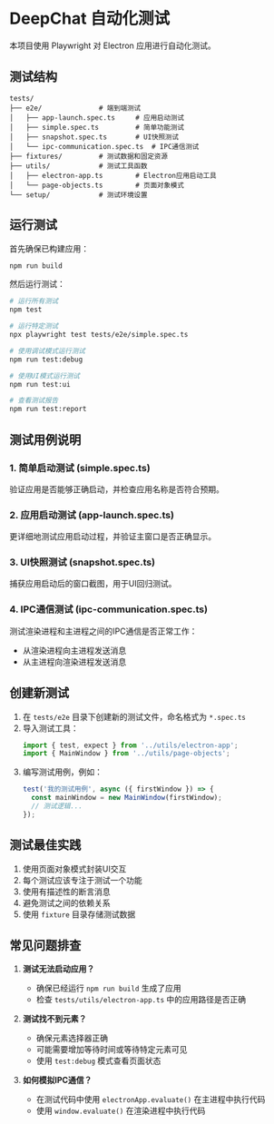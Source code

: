 # DeepChat 自动化测试

本项目使用 Playwright 对 Electron 应用进行自动化测试。

## 测试结构

```
tests/
├── e2e/              # 端到端测试
│   ├── app-launch.spec.ts     # 应用启动测试
│   ├── simple.spec.ts         # 简单功能测试
│   ├── snapshot.spec.ts       # UI快照测试
│   └── ipc-communication.spec.ts  # IPC通信测试
├── fixtures/         # 测试数据和固定资源
├── utils/            # 测试工具函数
│   ├── electron-app.ts        # Electron应用启动工具
│   └── page-objects.ts        # 页面对象模式
└── setup/            # 测试环境设置
```

## 运行测试

首先确保已构建应用：

```bash
npm run build
```

然后运行测试：

```bash
# 运行所有测试
npm test

# 运行特定测试
npx playwright test tests/e2e/simple.spec.ts

# 使用调试模式运行测试
npm run test:debug

# 使用UI模式运行测试
npm run test:ui

# 查看测试报告
npm run test:report
```

## 测试用例说明

### 1. 简单启动测试 (simple.spec.ts)

验证应用是否能够正确启动，并检查应用名称是否符合预期。

### 2. 应用启动测试 (app-launch.spec.ts)

更详细地测试应用启动过程，并验证主窗口是否正确显示。

### 3. UI快照测试 (snapshot.spec.ts)

捕获应用启动后的窗口截图，用于UI回归测试。

### 4. IPC通信测试 (ipc-communication.spec.ts)

测试渲染进程和主进程之间的IPC通信是否正常工作：
- 从渲染进程向主进程发送消息
- 从主进程向渲染进程发送消息

## 创建新测试

1. 在 `tests/e2e` 目录下创建新的测试文件，命名格式为 `*.spec.ts`
2. 导入测试工具：
   ```typescript
   import { test, expect } from '../utils/electron-app';
   import { MainWindow } from '../utils/page-objects';
   ```
3. 编写测试用例，例如：
   ```typescript
   test('我的测试用例', async ({ firstWindow }) => {
     const mainWindow = new MainWindow(firstWindow);
     // 测试逻辑...
   });
   ```

## 测试最佳实践

1. 使用页面对象模式封装UI交互
2. 每个测试应该专注于测试一个功能
3. 使用有描述性的断言消息
4. 避免测试之间的依赖关系
5. 使用 `fixture` 目录存储测试数据

## 常见问题排查

1. **测试无法启动应用？**
   - 确保已经运行 `npm run build` 生成了应用
   - 检查 `tests/utils/electron-app.ts` 中的应用路径是否正确

2. **测试找不到元素？**
   - 确保元素选择器正确
   - 可能需要增加等待时间或等待特定元素可见
   - 使用 `test:debug` 模式查看页面状态

3. **如何模拟IPC通信？**
   - 在测试代码中使用 `electronApp.evaluate()` 在主进程中执行代码
   - 使用 `window.evaluate()` 在渲染进程中执行代码
